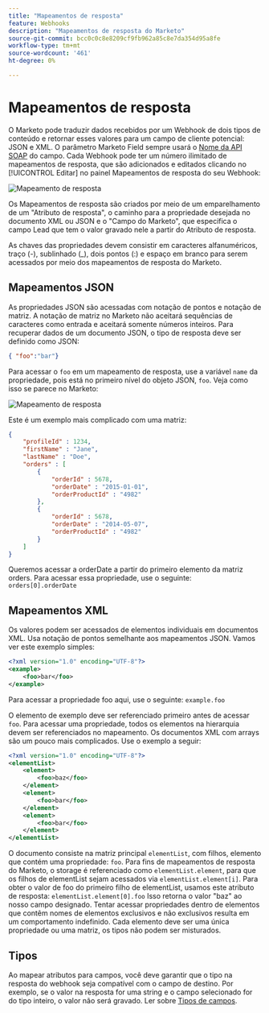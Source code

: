 ```yaml
---
title: "Mapeamentos de resposta"
feature: Webhooks
description: "Mapeamentos de resposta do Marketo"
source-git-commit: bcc0c0c8e8209cf9fb962a85c8e7da354d95a8fe
workflow-type: tm+mt
source-wordcount: '461'
ht-degree: 0%

---
```



# Mapeamentos de resposta

O Marketo pode traduzir dados recebidos por um Webhook de dois tipos de conteúdo e retornar esses valores para um campo de cliente potencial: JSON e XML. O parâmetro Marketo Field sempre usará o [Nome da API SOAP](../rest-api/fields.md) do campo. Cada Webhook pode ter um número ilimitado de mapeamentos de resposta, que são adicionados e editados clicando no [!UICONTROL Editar] no painel Mapeamentos de resposta do seu Webhook:

![Mapeamento de resposta](assets/response-mapping.png)

Os Mapeamentos de resposta são criados por meio de um emparelhamento de um &quot;Atributo de resposta&quot;, o caminho para a propriedade desejada no documento XML ou JSON e o &quot;Campo do Marketo&quot;, que especifica o campo Lead que tem o valor gravado nele a partir do Atributo de resposta.

As chaves das propriedades devem consistir em caracteres alfanuméricos, traço (-), sublinhado (_), dois pontos (:) e espaço em branco para serem acessados por meio dos mapeamentos de resposta do Marketo.

## Mapeamentos JSON

As propriedades JSON são acessadas com notação de pontos e notação de matriz. A notação de matriz no Marketo não aceitará sequências de caracteres como entrada e aceitará somente números inteiros. Para recuperar dados de um documento JSON, o tipo de resposta deve ser definido como JSON:

```json
{ "foo":"bar"}
```

Para acessar o `foo` em um mapeamento de resposta, use a variável `name` da propriedade, pois está no primeiro nível do objeto JSON, `foo`. Veja como isso se parece no Marketo:

![Mapeamento de resposta](assets/json-resp.png)

Este é um exemplo mais complicado com uma matriz:

```json
{
    "profileId" : 1234,
    "firstName" : "Jane",
    "lastName" : "Doe",
    "orders" : [
        {
            "orderId" : 5678,
            "orderDate" : "2015-01-01",
            "orderProductId" : "4982"
        },
        {
            "orderId" : 5678,
            "orderDate" : "2014-05-07",
            "orderProductId" : "4982"
        }
    ]
}
```

Queremos acessar a orderDate a partir do primeiro elemento da matriz orders. Para acessar essa propriedade, use o seguinte: `orders[0].orderDate`

## Mapeamentos XML

Os valores podem ser acessados de elementos individuais em documentos XML. Usa notação de pontos semelhante aos mapeamentos JSON. Vamos ver este exemplo simples:

```xml
<?xml version="1.0" encoding="UTF-8"?>
<example>
    <foo>bar</foo>
</example>
```

Para acessar a propriedade foo aqui, use o seguinte: `example.foo`

O elemento de exemplo deve ser referenciado primeiro antes de acessar `foo`. Para acessar uma propriedade, todos os elementos na hierarquia devem ser referenciados no mapeamento. Os documentos XML com arrays são um pouco mais complicados. Use o exemplo a seguir:

```xml
<?xml version="1.0" encoding="UTF-8"?>
<elementList>
    <element>
        <foo>baz</foo>
    </element>
    <element>
        <foo>bar</foo>
    </element>
    <element>
        <foo>bar</foo>
    </element>
</elementList>
```

O documento consiste na matriz principal `elementList`, com filhos, elemento que contém uma propriedade: `foo`. Para fins de mapeamentos de resposta do Marketo, o storage é referenciado como `elementList.element`, para que os filhos de elementList sejam acessados via `elementList.element[i]`. Para obter o valor de foo do primeiro filho de elementList, usamos este atributo de resposta: `elementList.element[0].foo` Isso retorna o valor &quot;baz&quot; ao nosso campo designado. Tentar acessar propriedades dentro de elementos que contêm nomes de elementos exclusivos e não exclusivos resulta em um comportamento indefinido. Cada elemento deve ser uma única propriedade ou uma matriz, os tipos não podem ser misturados.

## Tipos

Ao mapear atributos para campos, você deve garantir que o tipo na resposta do webhook seja compatível com o campo de destino. Por exemplo, se o valor na resposta for uma string e o campo selecionado for do tipo inteiro, o valor não será gravado. Ler sobre [Tipos de campos](../rest-api/field-types.md).
